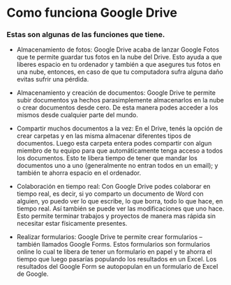 
# Como funciona Google Drive

### Estas son algunas de las funciones que tiene. 


*   Almacenamiento de fotos: Google Drive acaba de lanzar Google Fotos que te permite guardar tus fotos en la nube del Drive. Esto ayuda a que liberes espacio en tu ordenador y también a que asegures tus fotos en una nube, entonces, en caso de que tu computadora sufra alguna daño evitas sufrir una pérdida.

*   Almacenamiento y creación de documentos: Google Drive te permite subir documentos ya hechos parasimplemente almacenarlos en la nube o crear documentos desde cero. De esta manera podes acceder a los mismos desde cualquier parte del mundo.

*   Compartir muchos documentos a la vez: En el Drive, tenés la opción de crear carpetas y en las misma almacenar diferentes tipos de documentos. Luego esta carpeta entera podes compartir con algun miembro de tu equipo para que automáticamente tenga acceso a todos los documentos. Esto te libera tiempo de tener que mandar los documentos uno a uno (generalmente no entran todos en un email); y también te ahorra espacio en el ordenador.

*   Colaboración en tiempo real: Con Google Drive podes colaborar en tiempo real, es decir, si yo comparto un documento de Word con alguien, yo puedo ver lo que escribe, lo que borra, todo lo que hace, en tiempo real. Así también se puede ver las modificaciones que uno hace. Esto permite terminar trabajos y proyectos de manera mas rápida sin necesitar estar físicamente presentes.

*   Realizar formularios: Google Drive te permite crear formularios – también llamados Google Forms. Estos formularios son formularios online lo cual te libera de tener un formulario en papel y te ahorra el tiempo que luego pasarías populando los resultados en un Excel. Los resultados del Google Form se autopopulan en un formulario de Excel de Google.
